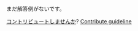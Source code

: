 
まだ解答例がないです。

[コントリビュートしませんか](https://github.com/BFEdev/BFE.dev-solutions/blob/main/problem/merge-identical-api-calls_ja.md)?  [Contribute guideline](https://github.com/BFEdev/BFE.dev-solutions#how-to-contribute)
